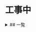 ---
---

# 工事中

<details>
<summary> ## 一覧 </summary>
{% for page in site.docs %}
* [{{ page.title }}]({{ site.baseurl }}{{ page.url }})
{% endfor %}
</details>
